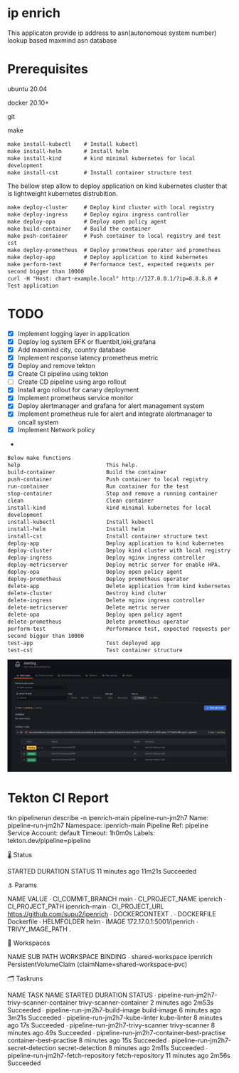 # ip enrich 
This applicaton provide ip address to asn(autonomous system number) lookup based maxmind asn database

# Prerequisites
ubuntu 20.04

docker 20.10+

git

make
```
make install-kubectl    # Install kubectl
make install-helm       # Install helm
make install-kind       # kind minimal kubernetes for local development
make install-cst        # Install container structure test 
```
The bellow step allow to deploy application on kind kubernetes cluster that is lightweight kubernetes distrubition.
```
make deploy-cluster     # Deploy kind cluster with local registry
make deploy-ingress     # Deploy nginx ingress controller
make deploy-opa         # Deploy open policy agent
make build-container    # Build the container
make push-container     # Push container to local registry and test cst
make deploy-prometheus  # Deploy prometheus operator and prometheus
make deploy-app         # Deploy application to kind kubernetes 
make perform-test       # Performance test, expected requests per second bigger than 10000
curl -H "Host: chart-example.local" http://127.0.0.1/?ip=8.8.8.8 # Test application
```
# TODO
- [x] Implement logging layer in application
- [x] Deploy log system EFK or fluentbit,loki,grafana
- [x] Add maxmind city, country database
- [x] Implement response latency prometheus metric
- [x] Deploy and remove tekton
- [x] Create CI pipeline using tekton
- [ ] Create CD pipeline using argo rollout
- [x] Install argo rollout for canary deployment 
- [x] Implement prometheus service monitor
- [x] Deploy alertmanager and grafana for alert management system
- [x] Implement prometheus rule for alert and integrate alertmanager to oncall system
- [x] Implement Network policy
- 
```
Below make functions
help                           This help.
build-container                Build the container
push-container                 Push container to local registry
run-container                  Run container for the test
stop-container                 Stop and remove a running container
clean                          Clean container 
install-kind                   kind minimal kubernetes for local development
install-kubectl                Install kubectl 
install-helm                   Install helm
install-cst                    Install container structure test 
deploy-app                     Deploy application to kind kubernetes 
deploy-cluster                 Deploy kind cluster with local registry
deploy-ingress                 Deploy nginx ingress controller
deploy-metricserver            Deploy metric server for enable HPA. 
deploy-opa                     Deploy open policy agent
deploy-prometheus              Deploy prometheus operator
delete-app                     Delete application from kind kubernetes 
delete-cluster                 Destroy kind cluter
delete-ingress                 Delete nginx ingress controller
delete-metricserver            Delete metric server 
delete-opa                     Deploy open policy agent
delete-prometheus              Delete prometheus operator
perform-test                   Performance test, expected requests per second bigger than 10000
test-app                       Test deployed app
test-cst                       Test container structure
```
![prometheus rule and grafana alert](image/alert.png)

# Tekton CI Report
tkn pipelinerun describe -n ipenrich-main pipeline-run-jm2h7
Name:              pipeline-run-jm2h7
Namespace:         ipenrich-main
Pipeline Ref:      pipeline
Service Account:   default
Timeout:           1h0m0s
Labels:
 tekton.dev/pipeline=pipeline

🌡️  Status

STARTED          DURATION   STATUS
11 minutes ago   11m21s     Succeeded

⚓ Params

 NAME                 VALUE
 ∙ CI_COMMIT_BRANCH   main
 ∙ CI_PROJECT_NAME    ipenrich
 ∙ CI_PROJECT_PATH    ipenrich-main
 ∙ CI_PROJECT_URL     https://github.com/supu2/ipenrich
 ∙ DOCKERCONTEXT      .
 ∙ DOCKERFILE         Dockerfile
 ∙ HELMFOLDER         helm
 ∙ IMAGE              172.17.0.1:5001/ipenrich
 ∙ TRIVY_IMAGE_PATH   .

📂 Workspaces

 NAME                 SUB PATH   WORKSPACE BINDING
 ∙ shared-workspace   ipenrich   PersistentVolumeClaim (claimName=shared-workspace-pvc)

🗂  Taskruns

 NAME                                           TASK NAME                 STARTED          DURATION   STATUS
 ∙ pipeline-run-jm2h7-trivy-scanner-container   trivy-scanner-container   2 minutes ago    2m53s      Succeeded
 ∙ pipeline-run-jm2h7-build-image               build-image               6 minutes ago    3m21s      Succeeded
 ∙ pipeline-run-jm2h7-kube-linter               kube-linter               8 minutes ago    17s        Succeeded
 ∙ pipeline-run-jm2h7-trivy-scanner             trivy-scanner             8 minutes ago    49s        Succeeded
 ∙ pipeline-run-jm2h7-container-best-practise   container-best-practise   8 minutes ago    15s        Succeeded
 ∙ pipeline-run-jm2h7-secret-detection          secret-detection          8 minutes ago    2m11s      Succeeded
 ∙ pipeline-run-jm2h7-fetch-repository          fetch-repository          11 minutes ago   2m56s      Succeeded